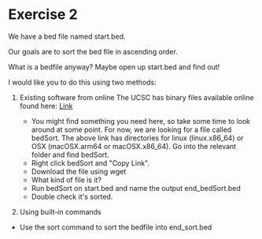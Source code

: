 # Exercise 2

We have a bed file named start.bed.

Our goals are to sort the bed file in ascending order.

What is a bedfile anyway? Maybe open up start.bed and find out!

I would like you to do this using two methods:

1. Existing software from online
    The UCSC has binary files available online found here:
    [Link](http://hgdownload.soe.ucsc.edu/admin/exe/)

    - You might find something you need here, so take some time to look around at some point. For now, we are looking for a file called bedSort. The above link has directories for linux (linux.x86_64) or OSX (macOSX.arm64 or macOSX.x86_64). Go into the relevant folder and find bedSort.
    - Right click bedSort and "Copy Link".
    - Download the file using wget
    - What kind of file is it?
    - Run bedSort on start.bed and name the output end_bedSort.bed
    - Double check it's sorted.

2. Using built-in commands

- Use the sort command to sort the bedfile into end_sort.bed
